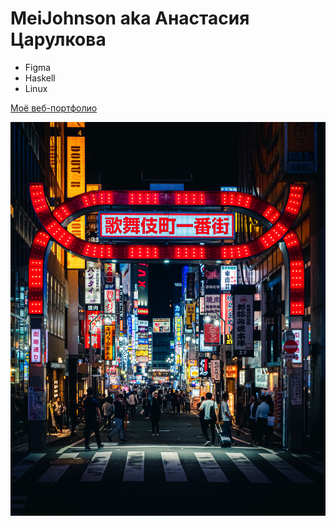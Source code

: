 # MeiJohnson aka Анастасия Царулкова

+ Figma
+ Haskell
+ Linux

[Моё веб-портфолио](https://meijohnson.github.io/webportfolio/)

![motivation](motivate_photo.jpg)
